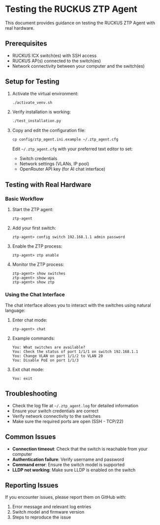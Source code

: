# Testing the RUCKUS ZTP Agent

This document provides guidance on testing the RUCKUS ZTP Agent with real hardware.

## Prerequisites

- RUCKUS ICX switch(es) with SSH access
- RUCKUS AP(s) connected to the switch(es)
- Network connectivity between your computer and the switch(es)

## Setup for Testing

1. Activate the virtual environment:
   ```bash
   ./activate_venv.sh
   ```

2. Verify installation is working:
   ```bash
   ./test_installation.py
   ```

3. Copy and edit the configuration file:
   ```bash
   cp config/ztp_agent.ini.example ~/.ztp_agent.cfg
   ```
   
   Edit `~/.ztp_agent.cfg` with your preferred text editor to set:
   - Switch credentials
   - Network settings (VLANs, IP pool)
   - OpenRouter API key (for AI chat interface)

## Testing with Real Hardware

### Basic Workflow

1. Start the ZTP agent:
   ```bash
   ztp-agent
   ```

2. Add your first switch:
   ```
   ztp-agent> config switch 192.168.1.1 admin password
   ```

3. Enable the ZTP process:
   ```
   ztp-agent> ztp enable
   ```

4. Monitor the ZTP process:
   ```
   ztp-agent> show switches
   ztp-agent> show aps
   ztp-agent> show ztp
   ```

### Using the Chat Interface

The chat interface allows you to interact with the switches using natural language:

1. Enter chat mode:
   ```
   ztp-agent> chat
   ```

2. Example commands:
   ```
   You: What switches are available?
   You: Check the status of port 1/1/1 on switch 192.168.1.1
   You: Change VLAN on port 1/1/2 to VLAN 20
   You: Disable PoE on port 1/1/3
   ```

3. Exit chat mode:
   ```
   You: exit
   ```

## Troubleshooting

- Check the log file at `~/.ztp_agent.log` for detailed information
- Ensure your switch credentials are correct
- Verify network connectivity to the switches
- Make sure the required ports are open (SSH - TCP/22)

## Common Issues

- **Connection timeout**: Check that the switch is reachable from your computer
- **Authentication failure**: Verify username and password
- **Command error**: Ensure the switch model is supported
- **LLDP not working**: Make sure LLDP is enabled on the switch

## Reporting Issues

If you encounter issues, please report them on GitHub with:
1. Error message and relevant log entries
2. Switch model and firmware version
3. Steps to reproduce the issue